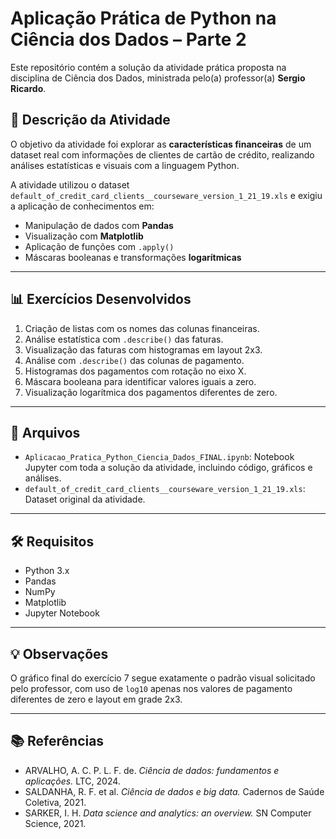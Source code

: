 
# Aplicação Prática de Python na Ciência dos Dados – Parte 2

Este repositório contém a solução da atividade prática proposta na disciplina de Ciência dos Dados, ministrada pelo(a) professor(a) **Sergio Ricardo**.

## 📄 Descrição da Atividade

O objetivo da atividade foi explorar as **características financeiras** de um dataset real com informações de clientes de cartão de crédito, realizando análises estatísticas e visuais com a linguagem Python.

A atividade utilizou o dataset `default_of_credit_card_clients__courseware_version_1_21_19.xls` e exigiu a aplicação de conhecimentos em:

- Manipulação de dados com **Pandas**
- Visualização com **Matplotlib**
- Aplicação de funções com `.apply()`
- Máscaras booleanas e transformações **logarítmicas**

---

## 📊 Exercícios Desenvolvidos

1. Criação de listas com os nomes das colunas financeiras.
2. Análise estatística com `.describe()` das faturas.
3. Visualização das faturas com histogramas em layout 2x3.
4. Análise com `.describe()` das colunas de pagamento.
5. Histogramas dos pagamentos com rotação no eixo X.
6. Máscara booleana para identificar valores iguais a zero.
7. Visualização logarítmica dos pagamentos diferentes de zero.

---

## 📁 Arquivos

- `Aplicacao_Pratica_Python_Ciencia_Dados_FINAL.ipynb`: Notebook Jupyter com toda a solução da atividade, incluindo código, gráficos e análises.
- `default_of_credit_card_clients__courseware_version_1_21_19.xls`: Dataset original da atividade.

---

## 🛠️ Requisitos

- Python 3.x
- Pandas
- NumPy
- Matplotlib
- Jupyter Notebook

---

## 💡 Observações

O gráfico final do exercício 7 segue exatamente o padrão visual solicitado pelo professor, com uso de `log10` apenas nos valores de pagamento diferentes de zero e layout em grade 2x3.

---

## 📚 Referências

- ARVALHO, A. C. P. L. F. de. *Ciência de dados: fundamentos e aplicações.* LTC, 2024.
- SALDANHA, R. F. et al. *Ciência de dados e big data.* Cadernos de Saúde Coletiva, 2021.
- SARKER, I. H. *Data science and analytics: an overview.* SN Computer Science, 2021.
